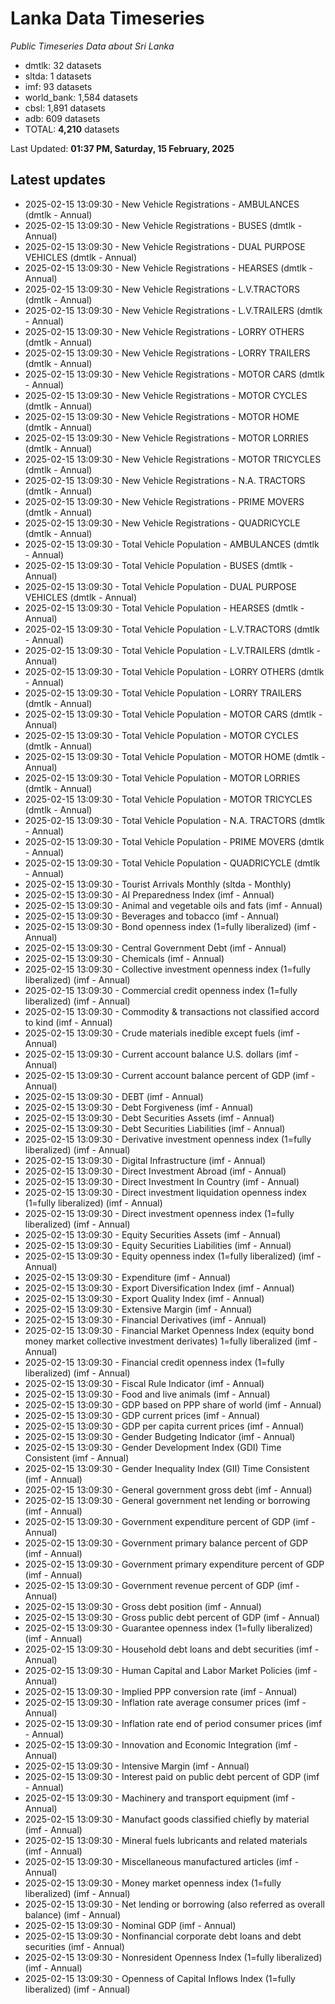 # Lanka Data Timeseries
*Public Timeseries Data about Sri Lanka*

* dmtlk: 32 datasets
* sltda: 1 datasets
* imf: 93 datasets
* world_bank: 1,584 datasets
* cbsl: 1,891 datasets
* adb: 609 datasets
* TOTAL: **4,210** datasets

Last Updated: **01:37 PM, Saturday, 15 February, 2025**

## Latest updates

* 2025-02-15 13:09:30 - New Vehicle Registrations - AMBULANCES (dmtlk - Annual)
* 2025-02-15 13:09:30 - New Vehicle Registrations - BUSES (dmtlk - Annual)
* 2025-02-15 13:09:30 - New Vehicle Registrations - DUAL PURPOSE VEHICLES (dmtlk - Annual)
* 2025-02-15 13:09:30 - New Vehicle Registrations - HEARSES (dmtlk - Annual)
* 2025-02-15 13:09:30 - New Vehicle Registrations - L.V.TRACTORS (dmtlk - Annual)
* 2025-02-15 13:09:30 - New Vehicle Registrations - L.V.TRAILERS (dmtlk - Annual)
* 2025-02-15 13:09:30 - New Vehicle Registrations - LORRY OTHERS (dmtlk - Annual)
* 2025-02-15 13:09:30 - New Vehicle Registrations - LORRY TRAILERS (dmtlk - Annual)
* 2025-02-15 13:09:30 - New Vehicle Registrations - MOTOR CARS (dmtlk - Annual)
* 2025-02-15 13:09:30 - New Vehicle Registrations - MOTOR CYCLES (dmtlk - Annual)
* 2025-02-15 13:09:30 - New Vehicle Registrations - MOTOR HOME (dmtlk - Annual)
* 2025-02-15 13:09:30 - New Vehicle Registrations - MOTOR LORRIES (dmtlk - Annual)
* 2025-02-15 13:09:30 - New Vehicle Registrations - MOTOR TRICYCLES (dmtlk - Annual)
* 2025-02-15 13:09:30 - New Vehicle Registrations - N.A. TRACTORS (dmtlk - Annual)
* 2025-02-15 13:09:30 - New Vehicle Registrations - PRIME MOVERS (dmtlk - Annual)
* 2025-02-15 13:09:30 - New Vehicle Registrations - QUADRICYCLE (dmtlk - Annual)
* 2025-02-15 13:09:30 - Total Vehicle Population - AMBULANCES (dmtlk - Annual)
* 2025-02-15 13:09:30 - Total Vehicle Population - BUSES (dmtlk - Annual)
* 2025-02-15 13:09:30 - Total Vehicle Population - DUAL PURPOSE VEHICLES (dmtlk - Annual)
* 2025-02-15 13:09:30 - Total Vehicle Population - HEARSES (dmtlk - Annual)
* 2025-02-15 13:09:30 - Total Vehicle Population - L.V.TRACTORS (dmtlk - Annual)
* 2025-02-15 13:09:30 - Total Vehicle Population - L.V.TRAILERS (dmtlk - Annual)
* 2025-02-15 13:09:30 - Total Vehicle Population - LORRY OTHERS (dmtlk - Annual)
* 2025-02-15 13:09:30 - Total Vehicle Population - LORRY TRAILERS (dmtlk - Annual)
* 2025-02-15 13:09:30 - Total Vehicle Population - MOTOR CARS (dmtlk - Annual)
* 2025-02-15 13:09:30 - Total Vehicle Population - MOTOR CYCLES (dmtlk - Annual)
* 2025-02-15 13:09:30 - Total Vehicle Population - MOTOR HOME (dmtlk - Annual)
* 2025-02-15 13:09:30 - Total Vehicle Population - MOTOR LORRIES (dmtlk - Annual)
* 2025-02-15 13:09:30 - Total Vehicle Population - MOTOR TRICYCLES (dmtlk - Annual)
* 2025-02-15 13:09:30 - Total Vehicle Population - N.A. TRACTORS (dmtlk - Annual)
* 2025-02-15 13:09:30 - Total Vehicle Population - PRIME MOVERS (dmtlk - Annual)
* 2025-02-15 13:09:30 - Total Vehicle Population - QUADRICYCLE (dmtlk - Annual)
* 2025-02-15 13:09:30 - Tourist Arrivals Monthly (sltda - Monthly)
* 2025-02-15 13:09:30 - AI Preparedness Index (imf - Annual)
* 2025-02-15 13:09:30 - Animal and vegetable oils and fats (imf - Annual)
* 2025-02-15 13:09:30 - Beverages and tobacco (imf - Annual)
* 2025-02-15 13:09:30 - Bond openness index (1=fully liberalized) (imf - Annual)
* 2025-02-15 13:09:30 - Central Government Debt (imf - Annual)
* 2025-02-15 13:09:30 - Chemicals (imf - Annual)
* 2025-02-15 13:09:30 - Collective investment openness index (1=fully liberalized) (imf - Annual)
* 2025-02-15 13:09:30 - Commercial credit openness index (1=fully liberalized) (imf - Annual)
* 2025-02-15 13:09:30 - Commodity & transactions not classified accord to kind (imf - Annual)
* 2025-02-15 13:09:30 - Crude materials inedible except fuels (imf - Annual)
* 2025-02-15 13:09:30 - Current account balance U.S. dollars (imf - Annual)
* 2025-02-15 13:09:30 - Current account balance percent of GDP (imf - Annual)
* 2025-02-15 13:09:30 - DEBT (imf - Annual)
* 2025-02-15 13:09:30 - Debt Forgiveness (imf - Annual)
* 2025-02-15 13:09:30 - Debt Securities Assets (imf - Annual)
* 2025-02-15 13:09:30 - Debt Securities Liabilities (imf - Annual)
* 2025-02-15 13:09:30 - Derivative investment openness index (1=fully liberalized) (imf - Annual)
* 2025-02-15 13:09:30 - Digital Infrastructure (imf - Annual)
* 2025-02-15 13:09:30 - Direct Investment Abroad (imf - Annual)
* 2025-02-15 13:09:30 - Direct Investment In Country (imf - Annual)
* 2025-02-15 13:09:30 - Direct investment liquidation openness index (1=fully liberalized) (imf - Annual)
* 2025-02-15 13:09:30 - Direct investment openness index (1=fully liberalized) (imf - Annual)
* 2025-02-15 13:09:30 - Equity Securities Assets (imf - Annual)
* 2025-02-15 13:09:30 - Equity Securities Liabilities (imf - Annual)
* 2025-02-15 13:09:30 - Equity openness index (1=fully liberalized) (imf - Annual)
* 2025-02-15 13:09:30 - Expenditure (imf - Annual)
* 2025-02-15 13:09:30 - Export Diversification Index (imf - Annual)
* 2025-02-15 13:09:30 - Export Quality Index (imf - Annual)
* 2025-02-15 13:09:30 - Extensive Margin (imf - Annual)
* 2025-02-15 13:09:30 - Financial Derivatives (imf - Annual)
* 2025-02-15 13:09:30 - Financial Market Openness Index (equity bond money market collective investment derivates) 1=fully liberalized (imf - Annual)
* 2025-02-15 13:09:30 - Financial credit openness index (1=fully liberalized) (imf - Annual)
* 2025-02-15 13:09:30 - Fiscal Rule Indicator (imf - Annual)
* 2025-02-15 13:09:30 - Food and live animals (imf - Annual)
* 2025-02-15 13:09:30 - GDP based on PPP share of world (imf - Annual)
* 2025-02-15 13:09:30 - GDP current prices (imf - Annual)
* 2025-02-15 13:09:30 - GDP per capita current prices (imf - Annual)
* 2025-02-15 13:09:30 - Gender Budgeting Indicator (imf - Annual)
* 2025-02-15 13:09:30 - Gender Development Index (GDI) Time Consistent (imf - Annual)
* 2025-02-15 13:09:30 - Gender Inequality Index (GII) Time Consistent (imf - Annual)
* 2025-02-15 13:09:30 - General government gross debt (imf - Annual)
* 2025-02-15 13:09:30 - General government net lending or borrowing (imf - Annual)
* 2025-02-15 13:09:30 - Government expenditure percent of GDP (imf - Annual)
* 2025-02-15 13:09:30 - Government primary balance percent of GDP (imf - Annual)
* 2025-02-15 13:09:30 - Government primary expenditure percent of GDP (imf - Annual)
* 2025-02-15 13:09:30 - Government revenue percent of GDP (imf - Annual)
* 2025-02-15 13:09:30 - Gross debt position (imf - Annual)
* 2025-02-15 13:09:30 - Gross public debt percent of GDP (imf - Annual)
* 2025-02-15 13:09:30 - Guarantee openness index (1=fully liberalized) (imf - Annual)
* 2025-02-15 13:09:30 - Household debt loans and debt securities (imf - Annual)
* 2025-02-15 13:09:30 - Human Capital and Labor Market Policies (imf - Annual)
* 2025-02-15 13:09:30 - Implied PPP conversion rate (imf - Annual)
* 2025-02-15 13:09:30 - Inflation rate average consumer prices (imf - Annual)
* 2025-02-15 13:09:30 - Inflation rate end of period consumer prices (imf - Annual)
* 2025-02-15 13:09:30 - Innovation and Economic Integration (imf - Annual)
* 2025-02-15 13:09:30 - Intensive Margin (imf - Annual)
* 2025-02-15 13:09:30 - Interest paid on public debt percent of GDP (imf - Annual)
* 2025-02-15 13:09:30 - Machinery and transport equipment (imf - Annual)
* 2025-02-15 13:09:30 - Manufact goods classified chiefly by material (imf - Annual)
* 2025-02-15 13:09:30 - Mineral fuels lubricants and related materials (imf - Annual)
* 2025-02-15 13:09:30 - Miscellaneous manufactured articles (imf - Annual)
* 2025-02-15 13:09:30 - Money market openness index (1=fully liberalized) (imf - Annual)
* 2025-02-15 13:09:30 - Net lending or borrowing (also referred as overall balance) (imf - Annual)
* 2025-02-15 13:09:30 - Nominal GDP (imf - Annual)
* 2025-02-15 13:09:30 - Nonfinancial corporate debt loans and debt securities (imf - Annual)
* 2025-02-15 13:09:30 - Nonresident Openness Index (1=fully liberalized) (imf - Annual)
* 2025-02-15 13:09:30 - Openness of Capital Inflows Index (1=fully liberalized) (imf - Annual)
